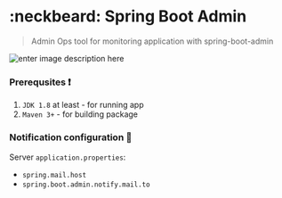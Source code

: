 
# :neckbeard: Spring Boot Admin
> Admin Ops tool for monitoring application with spring-boot-admin

![enter image description here](https://github.com/ElinaValieva/spring-admin-ops/blob/master/ezgif.com-gif-maker.gif)
### Prerequsites :heavy_exclamation_mark:
 1. `JDK 1.8` at least - for running app
 2. `Maven 3+`            - for building package
&nbsp;
### Notification configuration  :hammer:
Server `application.properties`: 
- `spring.mail.host` 
- `spring.boot.admin.notify.mail.to`
